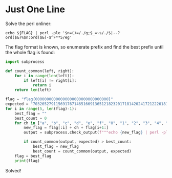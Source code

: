 # Just One Line

Solve the perl onliner:

```shell
echo ${FLAG} | perl -ple '$n=()=/./g;$_=~s/./$|--?ord($&)%$n:ord($&)-$^F**5/eg'
```

The flag format is known, so enumerate prefix and find the best prefix until the whole flag is found:

```python
import subprocess

def count_common(left, right):
    for i in range(len(left)):
        if left[i] != right[i]:
            return i
    return len(left)

flag = "flag{00000000000000000000000000000000}"
expected = "7032652791156917671465166913651218232017181420241721222618141725201868182311"
for i in range(5, len(flag)-1):
    best_flag = ""
    best_count = 0
    for ch in ["a", "b", "c", "d", "e", "f", "0", "1", "2", "3", "4", "5", "6", "7", "8", "9"]:
        new_flag = flag[:i] + ch + flag[i+1:]
        output = subprocess.check_output(f"""echo {new_flag} | perl -ple '$n=()=/./g;$_=~s/./$|--?ord($&)%$n:ord($&)-$^F**5/eg'""", shell=True, encoding="utf-8").strip()

        if count_common(output, expected) > best_count:
            best_flag = new_flag
            best_count = count_common(output, expected)
    flag = best_flag
    print(flag)
```

Solved!
